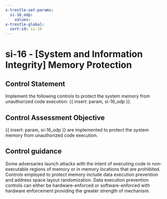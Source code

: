 ```yaml
---
x-trestle-set-params:
  si-16_odp:
    values:
x-trestle-global:
  sort-id: si-16
---
```


# si-16 - \[System and Information Integrity\] Memory Protection

## Control Statement

Implement the following controls to protect the system memory from unauthorized code execution: {{ insert: param, si-16_odp }}.

## Control Assessment Objective

 {{ insert: param, si-16_odp }} are implemented to protect the system memory from unauthorized code execution.

## Control guidance

Some adversaries launch attacks with the intent of executing code in non-executable regions of memory or in memory locations that are prohibited. Controls employed to protect memory include data execution prevention and address space layout randomization. Data execution prevention controls can either be hardware-enforced or software-enforced with hardware enforcement providing the greater strength of mechanism.
